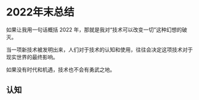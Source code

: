 # 2022年末总结

如果让我用一句话概括 2022 年，那就是我对“技术可以改变一切”这种幻想的破灭。

当一项新技术被发明出来，人们对于技术的认知和使用，往往会决定这项技术对于现实世界的最终影响。

如果没有时代和机遇，技术也不会有勇武之地。

## 认知

